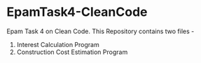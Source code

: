 # EpamTask4-CleanCode
Epam Task 4 on Clean Code.
This Repository contains two files - 
1. Interest Calculation Program
2. Construction Cost Estimation Program
